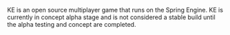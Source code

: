 KE is an open source multiplayer game that runs on the Spring Engine. KE is currently in concept alpha stage and is not considered a stable build until the alpha testing and concept are completed.